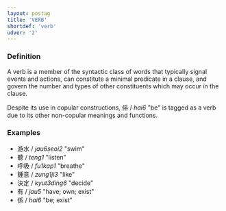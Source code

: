 ```yaml
---
layout: postag
title: 'VERB'
shortdef: 'verb'
udver: '2'
---
```


### Definition

A verb is a member of the syntactic class of words that typically signal events and actions, can constitute a minimal predicate in a clause, and govern the number and types of other constituents which may occur in the clause.

Despite its use in copular constructions, 係 / _hai6_ "be" is tagged as a verb due to its other non-copular meanings and functions.

### Examples

- 游水 / _jau6seoi2_ "swim"
- 聽 / _teng1_ "listen"
- 呼吸 / _fu1kap1_ "breathe"
- 鍾意 / _zung1ji3_ "like"
- 決定 / _kyut3ding6_ "decide"
- 有 / _jau5_ "have; own; exist"
- 係 / _hai6_ "be; exist"
